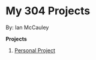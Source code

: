 # My 304 Projects
By: Ian McCauley<br>


**Projects**
1. [Personal Project](_personalProject/index.html)
